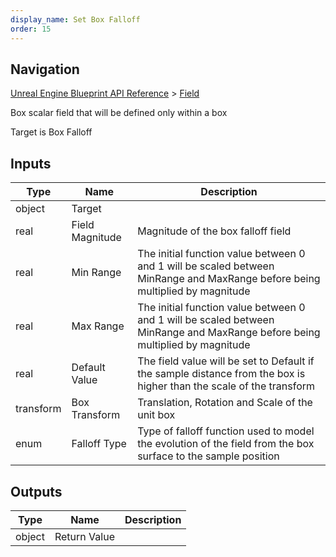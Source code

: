 ```yaml
---
display_name: Set Box Falloff
order: 15
---
```

## Navigation

[Unreal Engine Blueprint API Reference](https://dev.epicgames.com/documentation/en-us/unreal-engine/BlueprintAPI) > [Field](https://dev.epicgames.com/documentation/en-us/unreal-engine/BlueprintAPI/Field)

Box scalar field that will be defined only within a box

Target is Box Falloff

## Inputs

| Type | Name | Description |
| --- | --- | --- |
| object | Target |  |
| real | Field Magnitude | Magnitude of the box falloff field |
| real | Min Range | The initial function value between 0 and 1 will be scaled between MinRange and MaxRange before being multiplied by magnitude |
| real | Max Range | The initial function value between 0 and 1 will be scaled between MinRange and MaxRange before being multiplied by magnitude |
| real | Default Value | The field value will be set to Default if the sample distance from the box is higher than the scale of the transform |
| transform | Box Transform | Translation, Rotation and Scale of the unit box |
| enum | Falloff Type | Type of falloff function used to model the evolution of the field from the box surface to the sample position |

## Outputs

| Type | Name | Description |
| --- | --- | --- |
| object | Return Value |  |
